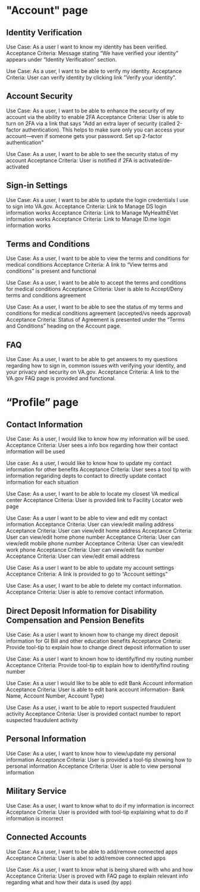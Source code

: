 

# "Account" page

## Identity Verification
Use Case: As a user I want to know my identity has been verified.
Acceptance Criteria: Message stating “We have verified your identity” appears under “Identity Verification” section.

Use Case: As a user, I want to be able to verify my identity.
Acceptance Criteria: User can verify identity by clicking link "Verify your identity".

## Account Security
Use Case: As a user, I want to be able to enhance the security of my account via the ability to enable 2FA
Acceptance Criteria: User is able to turn on 2FA via a link that says "Add an extra layer of security (called 2-factor authentication). This helps to make sure only you can access your account—even if someone gets your password.
Set up 2-factor authentication"

Use Case: As a user, I want to be able to see the security status of my account
Acceptance Criteria: User is notified if 2FA is activated/de-activated

## Sign-in Settings
Use Case: As a user, I want to be able to update the login credentials I use to sign into VA.gov.
Acceptance Criteria: Link to Manage DS login information works
Acceptance Criteria: Link to Manage MyHealthEVet information works
Acceptance Criteria: Link to Manage ID.me login information works

## Terms and Conditions
Use Case: As a user, I want to be able to view the terms and conditions for medical conditions
Acceptance Criteria: A link to “View terms and conditions” is present and functional

Use Case: As a user, I want to be able to accept the terms and conditions for medical conditions
Acceptance Criteria: User is able to Accept/Deny terms and conditions agreement

Use Case: As a user, I want to be able to see the status of my terms and conditions for medical conditions agreement (accepted/vs needs approval)
Acceptance Criteria: Status of Agreement is presented under the “Terms and Conditions” heading on the Account page.

## FAQ
Use Case: As a user, I want to be able to get answers to my questions regarding how to sign in, common issues with verifying your identity, and your privacy and security on VA.gov.
Acceptance Criteria: A link to the VA.gov FAQ page is provided and functional. 



# “Profile” page
## Contact Information

Use Case: As a user, I would like to know how my information will be used.
Acceptance Criteria: User sees a info box regarding how their contact information will be used

Use case: As a user, I would like to know how to update my contact information for other benefits
Acceptance Criteria: User sees a tool tip with information regariding depts to contact to directly update contact information for each situation

Use Case: As a user, I want to be able to locate my closest VA medical center
Acceptance Criteria: User is provided link to Facility Locator web page

Use Case: As a user I want to be able to view and edit my contact information
Acceptance Criteria: User can view/edit mailing address
Acceptance Criteria: User can view/edit home address
Acceptance Criteria: User can view/edit home phone number
Acceptance Criteria: User can view/edit mobile phone number
Acceptance Criteria: User can view/edit work phone
Acceptance Criteria: User can view/edit fax number
Acceptance Criteria: User can view/edit email address

Use Case: As a user I want to be able to update my account settings
Acceptance Criteria: A link is provided to go to “Account settings”

Use Case: As a user, I want to be able to delete my contact information.
Acceptance Criteria: User is able to remove contact information.

## Direct Deposit Information for Disability Compensation and Pension Benefits
Use Case: As a user I want to known how to change my direct deposit information for GI Bill and other education benefits
Acceptance Criteria: Provide tool-tip to explain how to change direct deposit information to user

Use Case: As a user I want to known how to identify/find my routing number
Acceptance Criteria: Provide tool-tip to explain how to identify/find routing number

Use Case: As a user I would like to be able to edit Bank Account information
Acceptance Criteria: User is able to edit bank account information- Bank Name, Account Number, Account Type)

Use Case: As a user, i want to be able to report suspected fraudulent activity
Acceptance Criteria: User is provided contact number to report suspected fraudulent activity

## Personal Information
Use Case: As a user, I want to know how to view/update my personal information
Acceptance Criteria: User is provided a tool-tip showing how to personal information
Acceptance Criteria: User is able to view personal information

## Military Service
Use Case: As a user, I want to know what to do if my information is incorrect
Acceptance Criteria: User is provided with tool-tip explaining what to do if information is incorrect

## Connected Accounts
Use Case: As a user, I want to be able to add/remove connected apps
Acceptance Criteria: User is abel to add/remove connected apps

Use Case: As a user, I want to know what is being shared with who and how
Acceptance Criteria: User is proved with FAQ page to explain relevant info regarding what and how their data is used (by app)

